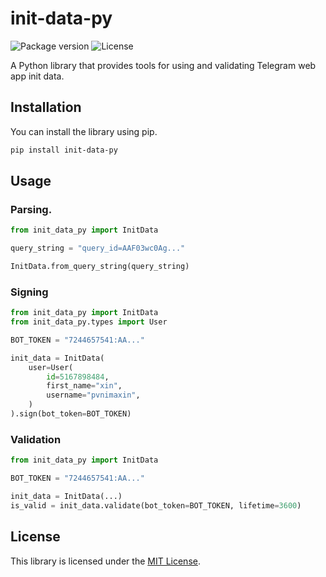 # init-data-py

![Package version](https://img.shields.io/pypi/v/init-data-py?color=%2334D058&label=pypi%20package)
![License](https://img.shields.io/github/license/nimaxin/init-data-py)

A Python library that provides tools for using and validating Telegram web app init data.

## Installation

You can install the library using pip.

```bash
pip install init-data-py
```

## Usage

### Parsing.

```python
from init_data_py import InitData

query_string = "query_id=AAF03wc0Ag..."

InitData.from_query_string(query_string)
```

### Signing

```python
from init_data_py import InitData
from init_data_py.types import User

BOT_TOKEN = "7244657541:AA..."

init_data = InitData(
    user=User(
        id=5167898484,
        first_name="xin",
        username="pvnimaxin",
    )
).sign(bot_token=BOT_TOKEN)
```

### Validation

```python
from init_data_py import InitData

BOT_TOKEN = "7244657541:AA..."

init_data = InitData(...)
is_valid = init_data.validate(bot_token=BOT_TOKEN, lifetime=3600)
```

## License

This library is licensed under the [MIT License](LICENCE).
